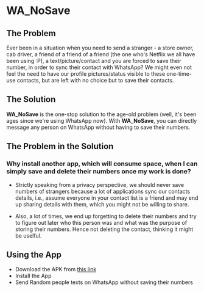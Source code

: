 # WA_NoSave

## The Problem 
Ever been in a situation when you need to send a stranger - a store owner, cab driver, a friend of a friend of a friend (the one who's Netflix we all have been using :P), a text/picture/contact and you are forced to save their number, in order to sync their contact with WhatsApp? We might even not feel the need to have our profile pictures/status visible to these one-time-use contacts, but are left with no choice but to save their contacts.

## The Solution
**WA_NoSave** is the one-stop solution to the age-old problem (well, it's been ages since we're using WhatsApp now). With **WA_NoSave**, you can directly message any person on WhatsApp without having to save their numbers.

## The Problem in the Solution

### Why install another app, which will consume space, when I can simply save and delete their numbers once my work is done?

 - Strictly speaking from a privacy perspective, we should never save numbers of strangers because a lot of applications sync our contacts details, i.e., assume everyone in your contact list is a friend and may end up sharing details with them, which you might not be willing to share.

 - Also, a lot of times, we end up forgetting to delete their numbers and try to figure out later who this person was and what was the purpose of storing their numbers. Hence not deleting the contact, thinking it might be uselful.
 
## Using the App

 - Download the APK from [this link](../master/WA_NoSave.apk)
 - Install the App
 - Send Random people texts on WhatsApp without saving their numbers